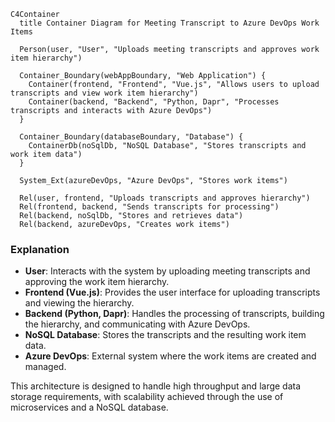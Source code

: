 ```mermaid
C4Container
  title Container Diagram for Meeting Transcript to Azure DevOps Work Items

  Person(user, "User", "Uploads meeting transcripts and approves work item hierarchy")

  Container_Boundary(webAppBoundary, "Web Application") {
    Container(frontend, "Frontend", "Vue.js", "Allows users to upload transcripts and view work item hierarchy")
    Container(backend, "Backend", "Python, Dapr", "Processes transcripts and interacts with Azure DevOps")
  }

  Container_Boundary(databaseBoundary, "Database") {
    ContainerDb(noSqlDb, "NoSQL Database", "Stores transcripts and work item data")
  }

  System_Ext(azureDevOps, "Azure DevOps", "Stores work items")

  Rel(user, frontend, "Uploads transcripts and approves hierarchy")
  Rel(frontend, backend, "Sends transcripts for processing")
  Rel(backend, noSqlDb, "Stores and retrieves data")
  Rel(backend, azureDevOps, "Creates work items")
```

### Explanation
- **User**: Interacts with the system by uploading meeting transcripts and approving the work item hierarchy.
- **Frontend (Vue.js)**: Provides the user interface for uploading transcripts and viewing the hierarchy.
- **Backend (Python, Dapr)**: Handles the processing of transcripts, building the hierarchy, and communicating with Azure DevOps.
- **NoSQL Database**: Stores the transcripts and the resulting work item data.
- **Azure DevOps**: External system where the work items are created and managed.

This architecture is designed to handle high throughput and large data storage requirements, with scalability achieved through the use of microservices and a NoSQL database.